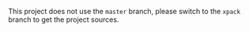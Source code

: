 
This project does not use the `master` branch, please
switch to the `xpack` branch to get the project sources.
